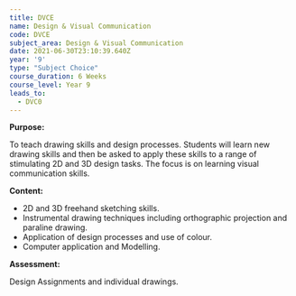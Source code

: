 ```yaml
---
title: DVCE
name: Design & Visual Communication
code: DVCE
subject_area: Design & Visual Communication
date: 2021-06-30T23:10:39.640Z
year: '9'
type: "Subject Choice"
course_duration: 6 Weeks
course_level: Year 9
leads_to:
  - DVC0
---
```

**Purpose:**

To teach drawing skills and design processes. Students will learn new drawing skills and then be asked to apply these skills to a range of stimulating 2D and 3D design tasks. The focus is on learning visual communication skills.

**Content:**

* 2D and 3D freehand sketching skills. 
* Instrumental drawing techniques including orthographic projection and paraline drawing.
* Application of design processes and use of colour. 
* Computer application and Modelling.

**Assessment:**

Design Assignments and individual drawings.
